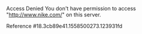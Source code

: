 Access Denied You don't have permission to access "http://www.nike.com/" on this server.

Reference #18.3cb89e41.1558500273.123931fd